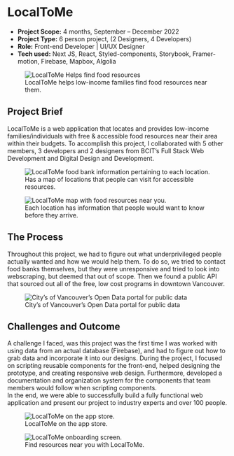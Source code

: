 # LocalToMe

* **Project Scope:** 4 months, September – December 2022
* **Project Type:** 6 person project, (2 Designers, 4 Developers)
* **Role:** Front-end Developer | UI/UX Designer
* **Tech used:** Next JS, React, Styled-components, Storybook, Framer-motion, Firebase, Mapbox, Algolia

<figure>
<img src="/localtome/LocalToMe1.png" alt="LocalToMe Helps find food resources"/>
  <figcaption>
    LocalToMe helps low-income families find food resources near them.
  </figcaption>
</figure>

## Project Brief
LocalToMe is a web application that locates and provides low-income families/individuals with free & accessible food resources near their area within their budgets. To accomplish this project, I collaborated with 5 other members, 3 developers and 2 designers from BCIT’s Full Stack Web Development and Digital Design and Development. 

<figure>
<img src="/localtome/Local2.png" alt="LocalToMe food bank information pertaining to each location."/>
  <figcaption>
    Has a map of locations that people can visit for accessible resources.
  </figcaption>
</figure>
<figure>
<img src="/localtome/Local1.png" alt="LocalToMe map with food resources near you."/>
  <figcaption>
    Each location has information that people would want to know before they arrive.
  </figcaption>
</figure>

## The Process
Throughout this project, we had to figure out what underprivileged people actually wanted and how we would help them. To do so, we tried to contact food banks themselves, but they were unresponsive and tried to look into webscraping, but deemed that out of scope. Then we found a public API that sourced out all of the free, low cost programs in downtown Vancouver. 

<figure>
<img src="/localtome/foodbankapi.png" class="w-full" alt="City’s of Vancouver’s Open Data portal for public data"/>
  <figcaption>
    City’s of Vancouver’s Open Data portal for public data
  </figcaption>
</figure>

## Challenges and Outcome
A challenge I faced, was this project was the first time I was worked with using data from an actual database (Firebase), and had to figure out how to grab data and incorporate it into our designs. During the project, I focused on scripting reusable components for the front-end, helped designing the prototype, and creating responsive web design. Furthermore, developed a documentation and organization system for the components that team members would follow when scripting components.
<br/>
In the end, we were able to successfully build a fully functional web application and present our project to industry experts and over 100 people.

<figure>
<img src="/localtome/appstore.png" alt="LocalToMe on the app store."/>
  <figcaption>
    LocalToMe on the app store.
  </figcaption>
</figure>
<figure>
<img src="/localtome/landing.png" alt="LocalToMe onboarding screen."/>
  <figcaption>
    Find resources near you with LocalToMe.
  </figcaption>
</figure>

